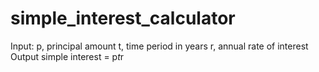 # simple_interest_calculator

Input:
   p, principal amount
   t, time period in years
   r, annual rate of interest
Output
   simple interest = p*t*r
